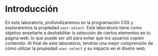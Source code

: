 # Introducción

En este laboratorio, profundizaremos en la programación CSS y exploraremos la propiedad `user-select`. Este laboratorio tiene como objetivo enseñarte a deshabilitar la selección de ciertos elementos en tu página web, lo que puede ser útil para evitar que los usuarios copien contenido. Al final de este laboratorio, tendrás una mejor comprensión de cómo utilizar la propiedad `user-select` y su impacto en el diseño web.
